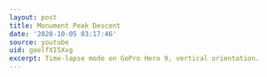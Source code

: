 ```yaml
---
layout: post
title: Monument Peak Descent
date: '2020-10-05 03:17:46'
source: youtube
uid: goelfXI5Xxg
excerpt: Time-lapse mode on GoPro Hero 9, vertical orientation.
---
```

